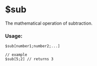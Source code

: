 # $sub

The mathematical operation of subtraction.

### Usage:

```plain
$sub[number1;number2;...]

// example
$sub[5;2] // returns 3
```
